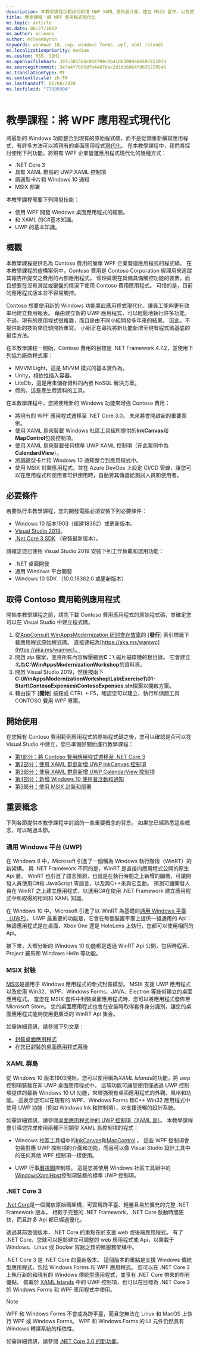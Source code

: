 ```yaml
---
description: 本教學課程示範如何新增 UWP XAML 使用者介面、建立 MSIX 套件，以及將其他現代化元件併入您的 WPF 應用程式中。
title: 教學課程：將 WPF 應用程式現代化
ms.topic: article
ms.date: 06/27/2019
ms.author: mcleans
author: mcleanbyron
keywords: windows 10, uwp, windows forms, wpf, xaml islands
ms.localizationpriority: medium
ms.custom: RS5, 19H1
ms.openlocfilehash: 397c301564c0d4799c6b41db209da9659725103d
ms.sourcegitcommit: 3e7a4f7605dfb4e87bac2d10b6d64f8b35229546
ms.translationtype: MT
ms.contentlocale: zh-TW
ms.lasthandoff: 02/08/2020
ms.locfileid: "77089304"
---
```

# <a name="tutorial-modernize-a-wpf-app"></a>教學課程：將 WPF 應用程式現代化 

將最新的 Windows 功能整合到現有的原始程式碼，而不是從頭重新撰寫應用程式，有許多方法可以將現有的桌面應用程式[現代化](index.md)。 在本教學課程中，我們將探討使用下列功能，將現有 WPF 企業營運應用程式現代化的幾種方式：

* .NET Core 3
* 具有 XAML 群島的 UWP XAML 控制項
* 調適型卡片和 Windows 10 通知
* MSIX 部署

本教學課程需要下列開發技能：

* 使用 WPF 開發 Windows 桌面應用程式的經驗。
* 和 XAML 的C#基本知識。
* UWP 的基本知識。

## <a name="overview"></a>概觀

本教學課程提供名為 Contoso 費用的簡單 WPF 企業營運應用程式的程式碼。 在本教學課程的虛構案例中，Contoso 費用是 Contoso Corporation 經理用來追蹤其報告所提交之費用的內部應用程式。 管理員現在具備具備觸控功能的裝置，而且想要在沒有滑鼠或鍵盤的情況下使用 Contoso 費用應用程式。 可惜的是，目前的應用程式版本並不容易觸控。

Contoso 想要使用新的 Windows 功能將此應用程式現代化，讓員工能夠更有效率地建立費用報表。 藉由建立新的 UWP 應用程式，可以輕鬆地執行許多功能。 不過，現有的應用程式很複雜，而且是由不同小組開發多年來的結果。 因此，不提供新的技術來從頭開始重寫。 小組正在尋找將新功能新增至現有程式碼基底的最佳方法。

在本教學課程一開始，Contoso 費用的目標是 .NET Framework 4.7.2，並使用下列協力廠商程式庫：

* MVVM Light，這是 MVVM 模式的基本實作為。
* Unity，相依性插入容器。
* LiteDb，這是用來儲存資料的內嵌 NoSQL 解決方案。
* 假的，這是產生假資料的工具。

在本教學課程中，您將使用新的 Windows 功能來增強 Contoso 費用：

* 將現有的 WPF 應用程式遷移至 .NET Core 3.0。 未來將會開啟新的重要案例。
* 使用 XAML 島來裝載 Windows 社區工具組所提供的**InkCanvas**和**MapControl**包裝控制項。
* 使用 XAML 島來裝載任何標準 UWP XAML 控制項（在此案例中為**CalendardView**）。
* 將調適型卡片和 Windows 10 通知整合到應用程式中。
* 使用 MSIX 封裝應用程式，並在 Azure DevOps 上設定 CI/CD 管線，讓您可以在應用程式和使用者可供使用時，自動將其傳遞給測試人員和使用者。

## <a name="prerequisites"></a>必要條件

若要執行本教學課程，您的開發電腦必須安裝下列必要條件：

* Windows 10 版本1903（組建18362）或更新版本。
* [Visual Studio 2019](https://www.visualstudio.com)。
* [.Net Core 3 SDK](https://dotnet.microsoft.com/download/dotnet-core/3.0) （安裝最新版本）。

請確定您已使用 Visual Studio 2019 安裝下列工作負載和選用功能：

* .NET 桌面開發
* 通用 Windows 平台開發
* Windows 10 SDK （10.0.18362.0 或更新版本）

## <a name="get-the-contoso-expenses-sample-app"></a>取得 Contoso 費用範例應用程式

開始本教學課程之前，請先下載 Contoso 費用應用程式的原始程式碼，並確定您可以在 Visual Studio 中建立程式碼。

1. 從[AppConsult WinAppsModernization 研討會存放庫](https://github.com/Microsoft/AppConsult-WinAppsModernizationWorkshop)的 [**發行**] 索引標籤下載應用程式原始程式碼。 直接連結為[https://aka.ms/wamwc](https://aka.ms/wamwc)。
2. 開啟 zip 檔案，並將所有內容解壓縮到**C：\\** 磁片磁碟機的根目錄。 它會建立名為**C:\WinAppsModernizationWorkshop**的資料夾。
3. 開啟 Visual Studio 2019，然後按兩下**C:\WinAppsModernizationWorkshop\Lab\Exercise1\01-Start\ContosoExpenses\ContosoExpenses.sln**檔案以開啟方案。
4. 藉由按下 [**開始**] 按鈕或 CTRL + F5，確認您可以建立、執行和偵錯工具 CONTOSO 費用 WPF 專案。

## <a name="get-started"></a>開始使用

在您擁有 Contoso 費用範例應用程式的原始程式碼之後，您可以確認是否可以在 Visual Studio 中建立，您已準備好開始進行教學課程：

* [第1部分：將 Contoso 費用應用程式遷移至 .NET Core 3](modernize-wpf-tutorial-1.md)
* [第2部分：使用 XAML 群島新增 UWP InkCanvas 控制項](modernize-wpf-tutorial-2.md)
* [第3部分：使用 XAML 群島新增 UWP CalendarView 控制項](modernize-wpf-tutorial-3.md)
* [第4部分：新增 Windows 10 使用者活動和通知](modernize-wpf-tutorial-4.md)
* [第5部分：使用 MSIX 封裝和部署](modernize-wpf-tutorial-5.md)

## <a name="important-concepts"></a>重要概念

下列各節提供本教學課程中討論的一些重要概念的背景。 如果您已經熟悉這些概念，可以略過本節。

### <a name="universal-windows-platform-uwp"></a>通用 Windows 平台 (UWP)

在 Windows 8 中，Microsoft 引進了一個稱為 Windows 執行階段（WinRT）的新架構。 與 .NET Framework 不同的是，WinRT 是直接向應用程式公開的原生 Api 層。 WinRT 也引進了語言預測，也就是在執行時間之上新增的圖層，可讓開發人員使用C#和 JavaScript 等語言，以及與C++來與它互動。 預測可讓開發人員在 WinRT 之上建立應用程式，以運用C#在使用 .NET Framework 建立應用程式中所取得的相同和 XAML 知識。 

在 Windows 10 中，Microsoft 引進了以 WinRT 為基礎的[通用 Windows 平臺（UWP）](/windows/uwp/get-started/universal-application-platform-guide)。 UWP 最重要的功能是，它會在每個裝置平臺上提供一組通用的 Api：無論應用程式是在桌面、Xbox One 還是 HoloLens 上執行，您都可以使用相同的 Api。

接下來，大部分新的 Windows 10 功能都是透過 WinRT Api 公開，包括時程表、Project 羅馬和 Windows Hello 等功能。

### <a name="msix-packaging"></a>MSIX 封裝

[MSIX](/windows/msix/)是適用于 Windows 應用程式的新式封裝模型。 MSIX 支援 UWP 應用程式以及使用 Win32、WPF、Windows Forms、JAVA、Electron 等技術建立的桌面應用程式。 當您在 MSIX 套件中封裝桌面應用程式時，您可以將應用程式發佈至 Microsoft Store。 您的桌面應用程式也會在安裝時取得套件身分識別，讓您的桌面應用程式能夠使用更廣泛的 WinRT Api 集合。

如需詳細資訊，請參閱下列文章：

* [封裝桌面應用程式](/windows/uwp/porting/desktop-to-uwp-root)
* [在您已封裝的桌面應用程式幕後](/windows/uwp/porting/desktop-to-uwp-behind-the-scenes)

### <a name="xaml-islands"></a>XAML 群島

從 Windows 10 版本1903開始，您可以使用稱為*XAML Islands*的功能，將 uwp 控制項裝載在非 UWP 桌面應用程式中。 這項功能可讓您使用僅透過 UWP 控制項提供的最新 Windows 10 UI 功能，來增強現有桌面應用程式的外觀、風格和功能。 這表示您可以在現有的 WPF、Windows Forms 和C++ Win32 應用程式中使用 UWP 功能（例如 Windows Ink 和控制項），以支援流暢的設計系統。

如需詳細資訊，請參閱[桌面應用程式中的 UWP 控制項（XAML 島）](/windows/uwp/xaml-platform/xaml-host-controls)。 本教學課程會引導您完成使用兩種不同類型 XAML 島控制項的程式：

* Windows 社區工具組中的[InkCanvas](https://docs.microsoft.com/windows/communitytoolkit/controls/wpf-winforms/inkcanvas)和[MapControl](https://docs.microsoft.com/windows/communitytoolkit/controls/wpf-winforms/mapcontrol) 。 這些 WPF 控制項會包裝對應 UWP 控制項的介面和功能，而且可以像 Visual Studio 設計工具中的任何其他 WPF 控制項一樣使用。

* UWP 行事[曆視圖](/windows/uwp/design/controls-and-patterns/calendar-view)控制項。 這是您將使用 Windows 社區工具組中的[WindowsXamlHost](https://docs.microsoft.com/windows/communitytoolkit/controls/wpf-winforms/windowsxamlhost)控制項裝載的標準 UWP 控制項。

### <a name="net-core-3"></a>.NET Core 3

[.Net Core](https://docs.microsoft.com/dotnet/core/)是一個開放原始碼架構，可實現跨平臺、輕量且易於擴充的完整 .NET Framework 版本。 相較于完整的 .NET Framework，.NET Core 啟動時間更快，而且許多 Api 都已經過優化。

透過其前幾個版本，.NET Core 的重點在於支援 web 或後端應用程式。 有了 .NET Core，您就可以輕鬆建立可調整的 web 應用程式或 Api，以裝載于 Windows、Linux 或 Docker 容器之類的微服務架構中。

.NET Core 3 是 .NET Core 的最新版本。 這個版本的重點是支援 Windows 傳統型應用程式，包括 Windows Forms 和 WPF 應用程式。 您可以在 .NET Core 3 上執行新的和現有的 Windows 傳統型應用程式，並享有 .NET Core 帶來的所有優點。 裝載於 [XAML Islands](xaml-islands.md) 中的 UWP 控制項，也可以在目標為 .NET Core 3 的 Windows Forms 和 WPF 應用程式中使用。

> [!NOTE]
> WPF 和 Windows Forms 不會成為跨平臺，而且您無法在 Linux 和 MacOS 上執行 WPF 或 Windows Forms。 WPF 和 Windows Forms 的 UI 元件仍然具有 Windows 轉譯系統的相依性。

如需詳細資訊，請參閱 [.NET Core 3.0 的新功能](https://docs.microsoft.com/dotnet/core/whats-new/dotnet-core-3-0)。
